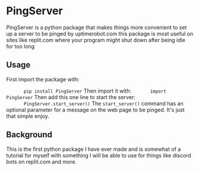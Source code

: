 # PingServer

PingServer is a python package that makes things more convenient to set up a server to be pinged by uptimerobot.com this package is most useful on sites like replit.com where your program might shut down after being idle for too long


## Usage

First import the package with:

&nbsp;&nbsp;&nbsp;&nbsp;&nbsp;&nbsp;&nbsp;&nbsp;&nbsp;&nbsp;&nbsp;&nbsp;`pip install PingServer`
Then import it with:
&nbsp;&nbsp;&nbsp;&nbsp;&nbsp;&nbsp;&nbsp;&nbsp;&nbsp;&nbsp;&nbsp;&nbsp;`import PingServer`
Then add this one line to start the server:
&nbsp;&nbsp;&nbsp;&nbsp;&nbsp;&nbsp;&nbsp;&nbsp;&nbsp;&nbsp;&nbsp;&nbsp;`PingServer.start_server()`
The `start_server()` command has an optional parameter for a message on the web page to be pinged.
It's just that simple enjoy.

## Background

This is the first python package I have ever made and is somewhat of a tutorial for myself with something I will be able to use for things like discord bots on replit.com and more.
